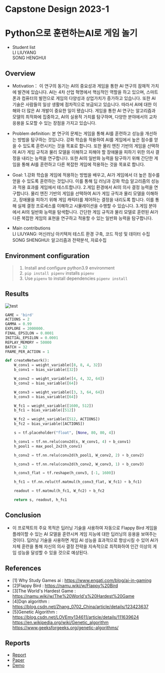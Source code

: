 # Capstone Design 2023-1
# Python으로 훈련하는AI로 게임 놀기
* Student list  
LI LIUYANG  
SONG HENGHUI

## Overview
* Motivation：
  이 연구의 동기는 AI의 중요성과 게임을 통한 AI 연구의 잠재적 가치에 발견에 있습니다. AI는 4차 산업 혁명에서 핵심적인 역할을 하고 있으며, 스마트폰과 컴퓨터의 발전으로 게임의 다양성과 상업가치가 증가하고 있습니다. 또한 AI 기술은 사람들의 일상 생활에 점차적으로 보급되고 있습니다. 따라서 AI에 대한 이해와 더 많은 AI 개발이 중요한 일이 됐습니다. 게임을 통한 AI 연구는 알고리즘과 모델의 최적화에 집중하고, AI의 실용적 가치를 탐구하며, 다양한 분야에서의 교차 응용을 도모할 수 있는 장점을 가지고 있습니다.

* Problem definition:
  본 연구의 문제는 게임을 통해 AI를 훈련하고 성능을 개선하는 방법을 탐구하는 것입니다. 강화 학습을 적용하여 AI를 게임에서 높은 점수를 얻을 수 있도록 훈련시키는 것을 목표로 합니다. 또한 물리 엔진 기반의 게임을 선택하여 AI가 게임 규칙과 물리 모델을 이해하고 피해야 할 장애물을 피하기 위한 의사 결정을 내리는 능력을 연구합니다. 또한 AI의 일반화 능력을 탐구하기 위해 간단한 게임을 통해 AI를 훈련하고 다른 복잡한 게임에 적용하는 것을 목표로 합니다.


* Goal:
  1.강화 학습을 게임에 적용하는 방법을 배우고, AI가 게임에서 더 높은 점수를 얻을 수 있도록 훈련하는 것입니다. 이를 통해 딥 러닝과 강화 학습 알고리즘의 성능과 적용 효과를 게임에서 테스트합니다.
  2.게임 환경에서 AI의 의사 결정 능력을 연구합니다. 물리 엔진 기반의 게임을 선택하여 AI가 게임 규칙과 물리 모델을 이해하고, 장애물을 피하기 위해 게임 캐릭터를 제어하는 결정을 내리도록 합니다. 이를 통해 실제 결정 프로세스를 이해하고 시뮬레이션을 수행할 수 있습니다.
  3.게임 분야에서 AI의 일반화 능력을 탐색합니다. 간단한 게임 규칙과 물리 모델로 훈련된 AI가 다른 복잡한 게임의 표현을 연구하고 적용할 수 있는 일반화 능력을 탐구합니다.

* Main contributions  
LI LIUYANG: 머신러닝 아키텍처 테스트 환경 구축, 코드 작성 및 데이터 수집  
SONG SHENGHUI: 알고리즘과 전략분석, 자료수집


## Environment configuration

> 1. Install and configure python3.9 environment
> 2. `pip install pipenv` installs `pipenv`
> 3. Use `pipenv` to install dependencies `pipenv install`

## Results

![test](game\Image\flappy_bird_demp.gif)

``` Python
GAME = 'bird' 
ACTIONS = 2 
GAMMA = 0.99 
EXPLORE = 2000000. 
FINAL_EPSILON = 0.0001 
INITIAL_EPSILON = 0.0001 
REPLAY_MEMORY = 50000 
BATCH = 32 
FRAME_PER_ACTION = 1 

def createNetwork():
    W_conv1 = weight_variable([8, 8, 4, 32])
    b_conv1 = bias_variable([32])

    W_conv2 = weight_variable([4, 4, 32, 64])
    b_conv2 = bias_variable([64])

    W_conv3 = weight_variable([3, 3, 64, 64])
    b_conv3 = bias_variable([64])

    W_fc1 = weight_variable([1600, 512])
    b_fc1 = bias_variable([512])

    W_fc2 = weight_variable([512, ACTIONS])
    b_fc2 = bias_variable([ACTIONS])

    s = tf.placeholder("float", [None, 80, 80, 4])

    h_conv1 = tf.nn.relu(conv2d(s, W_conv1, 4) + b_conv1)
    h_pool1 = max_pool_2x2(h_conv1)

    h_conv2 = tf.nn.relu(conv2d(h_pool1, W_conv2, 2) + b_conv2)

    h_conv3 = tf.nn.relu(conv2d(h_conv2, W_conv3, 1) + b_conv3)

    h_conv3_flat = tf.reshape(h_conv3, [-1, 1600])

    h_fc1 = tf.nn.relu(tf.matmul(h_conv3_flat, W_fc1) + b_fc1)

    readout = tf.matmul(h_fc1, W_fc2) + b_fc2

    return s, readout, h_fc1
```

## Conclusion
* 이 프로젝트의 주요 목적은 딥러닝 기술을 사용하여 자동으로 Flappy Bird 게임을 플레이할 수 있는 AI 모델을 훈련시켜 게임 지능에 대한 딥러닝의 응용을 보여주는 것이다. 딥러닝 기술을 사용하면 게임 AI 성능을 효과적으로 향상시킬 수 있어 AI가 자체 훈련을 통해 자신의 의사 결정 전략을 지속적으로 최적화하여 인간 이상의 게임 성능을 달성할 수 있을 것으로 예상된다.

## References
* [1] Why Study Games ai : https://www.engati.com/blog/ai-in-gaming
* [2]Flappy Bird : https://namu.wiki/w/Flappy%20Bird
* [3]The World's Hardest Game : https://namu.wiki/w/The%20World's%20Hardest%20Game
* [4]Dqn algorithm : https://blog.csdn.net/Zhang_0702_China/article/details/123423637
* [5]Genetic Algorithm : https://blog.csdn.net/LOVEmy134611/article/details/111639624
https://en.wikipedia.org/wiki/Genetic_algorithm
https://www.geeksforgeeks.org/genetic-algorithms/

## Reports
* [Report](Reports/Final.pdf) 
* [Paper](Reports/Paper.pdf)
* [Demo](Reports/Demo.mp4)
